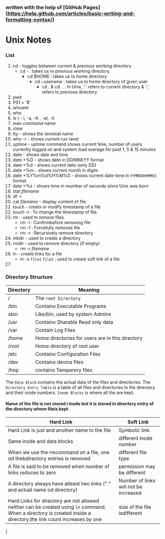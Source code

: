### written with the help of [GitHub Pages] (https://help.github.com/articles/basic-writing-and-formatting-syntax/)

# Unix Notes
 ### List
1. cd - toggles between current & previous working directory
   - cd - : takes us to previous working directory
     - cd $HOME : takes us to home directory
       - cd ~usename : takes us to home directory of given user
         - cd . & cd .. : In Unix, '.' refers to current directory & '..' refers to previous directory
1. pwd
1. PS1 = '$'
2. whoami
3. who
4. ls ( - l, -a, -A , -al, -i)
1. man *command name*
3. clear
1. tty - shows the terminal name
3. who -r - shows current run-level
1. uptime - uptime command shows current time, number of users currently logged on and system load average for past 1, 5 & 15 minutes
2. date - shows date and time
1. date +%D - shows date in DD/MM/YY format
1. date +%d - shows current date (only DD)
1. date +%m - shows current month in digits
1. date +%Y%m%d%H%M%S - shows current date-time in `YYMMDDHHMMSS` format
1. date +%s - shows time in mumber of seconds since Unix was born
1. stat *filename*
1. df -i
1. cat *filename* - display content of file
1. touch - creats or modify timestamp of a file
1. touch -t : To change the timestamp of file.
1. rm - used to remove files. 
   - rm -i : Confirmbefore removing file
   - rm -f : Forcefully removes file
   - rm -r : Recursively remove directory
1. mkdir - used to create a directory
1. rmdir - used to remove directory (if empty)
   - rm -r *filename*
1. ln  - create links for a file
   - ln -s `file1` `file2` : used to create soft link of a file
3. 





### Directory Structure

| Directory | Meaning |
|-----------|---------|
|   /   | The `root Directory` |
|   /bin | Contains Executable Programs |
| sbin | Like/bin, used by system Admins |
|  /usr | Contains Sharable Read only data |
|  /var  | Contain Log Files |
| /home | Home directories for users are in this directory |
| /root | Home directory of root user |
| /etc | Contains Configuration Files |
| /dev | Contains device files |
| /tmp | contains Temperory files |


The `Data Block` contains the actual data of the files and directories.
The `Directory Entry Table` is a table of all files and directories in the directory and their inode numbers.
`Inode Blocks` is where all the are kept.
#### Name of the file is not stored i  inode but it is stored in directory entry of the directory where fileis kept.



| Hard Link | Soft Link |
|-----------|-----------|
| Hard Link is just and another name to the file| Symbolic link.     |
| Same inode and data blocks | different inode number    |
| When we use the rmcommand on a file, one od thebdirectory entries is removed | different file type   |
| A file is said to be removed when number of links reduces to zero | permission may be different  |
| A directory always have atleast two links ("." and actual name od directory) | Number of links will not be increased     |
| Hard Links for directory are not allowed neither can be created using `ln` command. When a directory is created inside a directory,the link count increases by one | size of the file isdifferent   |
| 
